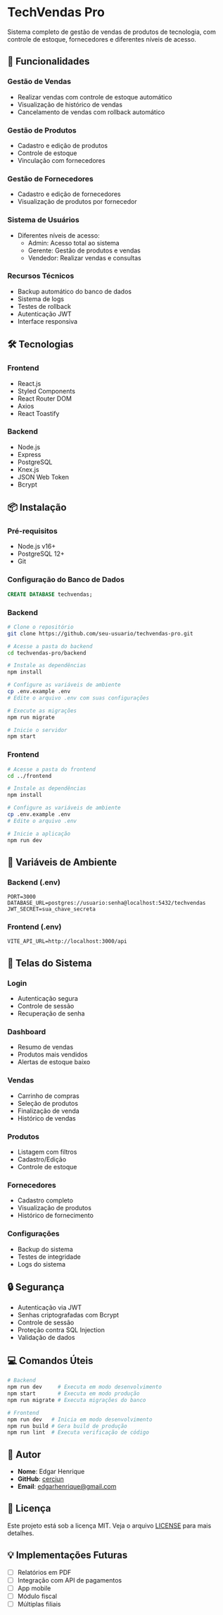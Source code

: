 # TechVendas Pro

Sistema completo de gestão de vendas de produtos de tecnologia, com controle de estoque, fornecedores e diferentes níveis de acesso.

## 🚀 Funcionalidades

### Gestão de Vendas
- Realizar vendas com controle de estoque automático
- Visualização de histórico de vendas
- Cancelamento de vendas com rollback automático

### Gestão de Produtos
- Cadastro e edição de produtos
- Controle de estoque
- Vinculação com fornecedores

### Gestão de Fornecedores
- Cadastro e edição de fornecedores
- Visualização de produtos por fornecedor

### Sistema de Usuários
- Diferentes níveis de acesso:
  - Admin: Acesso total ao sistema
  - Gerente: Gestão de produtos e vendas
  - Vendedor: Realizar vendas e consultas

### Recursos Técnicos
- Backup automático do banco de dados
- Sistema de logs
- Testes de rollback
- Autenticação JWT
- Interface responsiva

## 🛠️ Tecnologias

### Frontend
- React.js
- Styled Components
- React Router DOM
- Axios
- React Toastify

### Backend
- Node.js
- Express
- PostgreSQL
- Knex.js
- JSON Web Token
- Bcrypt

## 📦 Instalação

### Pré-requisitos
- Node.js v16+
- PostgreSQL 12+
- Git

### Configuração do Banco de Dados
```sql
CREATE DATABASE techvendas;
```

### Backend
```bash
# Clone o repositório
git clone https://github.com/seu-usuario/techvendas-pro.git

# Acesse a pasta do backend
cd techvendas-pro/backend

# Instale as dependências
npm install

# Configure as variáveis de ambiente
cp .env.example .env
# Edite o arquivo .env com suas configurações

# Execute as migrações
npm run migrate

# Inicie o servidor
npm start
```

### Frontend
```bash
# Acesse a pasta do frontend
cd ../frontend

# Instale as dependências
npm install

# Configure as variáveis de ambiente
cp .env.example .env
# Edite o arquivo .env

# Inicie a aplicação
npm run dev
```

## 🔑 Variáveis de Ambiente

### Backend (.env)
```env
PORT=3000
DATABASE_URL=postgres://usuario:senha@localhost:5432/techvendas
JWT_SECRET=sua_chave_secreta
```

### Frontend (.env)
```env
VITE_API_URL=http://localhost:3000/api
```

## 📱 Telas do Sistema

### Login
- Autenticação segura
- Controle de sessão
- Recuperação de senha

### Dashboard
- Resumo de vendas
- Produtos mais vendidos
- Alertas de estoque baixo

### Vendas
- Carrinho de compras
- Seleção de produtos
- Finalização de venda
- Histórico de vendas

### Produtos
- Listagem com filtros
- Cadastro/Edição
- Controle de estoque

### Fornecedores
- Cadastro completo
- Visualização de produtos
- Histórico de fornecimento

### Configurações
- Backup do sistema
- Testes de integridade
- Logs do sistema

## 🔒 Segurança

- Autenticação via JWT
- Senhas criptografadas com Bcrypt
- Controle de sessão
- Proteção contra SQL Injection
- Validação de dados

## 💻 Comandos Úteis

```bash
# Backend
npm run dev     # Executa em modo desenvolvimento
npm start       # Executa em modo produção
npm run migrate # Executa migrações do banco

# Frontend
npm run dev   # Inicia em modo desenvolvimento
npm run build # Gera build de produção
npm run lint  # Executa verificação de código
```

## 👥 Autor

- **Nome**: Edgar Henrique
- **GitHub**: [cerciun](https://github.com/cerciun)
- **Email**: edgarhenrique@gmail.com

## 📄 Licença

Este projeto está sob a licença MIT. Veja o arquivo [LICENSE](LICENSE) para mais detalhes.

## 💡 Implementações Futuras

- [ ] Relatórios em PDF
- [ ] Integração com API de pagamentos
- [ ] App mobile
- [ ] Módulo fiscal
- [ ] Múltiplas filiais
